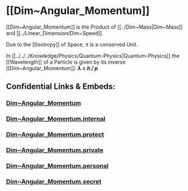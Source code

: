﻿
# [[Dim~Angular_Momentum]] 

[[Dim~Angular_Momentum]] is the Product of [[../Dim~Mass|Dim~Mass]] and [[../Linear_Dimension/Dim~Speed]]. 

Due to the [[Isotropy]] of Space, it is a conserved Unit. 

In [[../../../Knowledge/Physics/Quantum-Physics|Quantum-Physics]] the [[Wavelength]] of a Particle is 
given by its inverse [[Dim~Angular_Momentum]]:  ___λ = h / p___ 



## Confidential Links & Embeds: 

### [Dim~Angular_Momentum](/_public/Dimension/Angular_Dimension/Dim~Angular_Momentum.md) 

### [Dim~Angular_Momentum.internal](/_internal/Dimension/Angular_Dimension/Dim~Angular_Momentum.internal.md) 

### [Dim~Angular_Momentum.protect](/_protect/Dimension/Angular_Dimension/Dim~Angular_Momentum.protect.md) 

### [Dim~Angular_Momentum.private](/_private/Dimension/Angular_Dimension/Dim~Angular_Momentum.private.md) 

### [Dim~Angular_Momentum.personal](/_personal/Dimension/Angular_Dimension/Dim~Angular_Momentum.personal.md) 

### [Dim~Angular_Momentum.secret](/_secret/Dimension/Angular_Dimension/Dim~Angular_Momentum.secret.md) 
